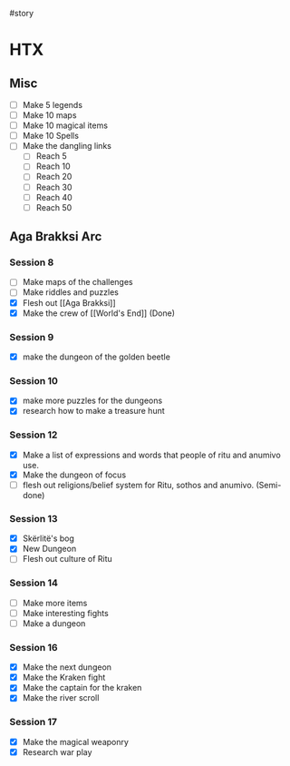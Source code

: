 #story  
# HTX
## Misc
- [ ] Make 5 legends
- [ ] Make 10 maps
- [ ] Make 10 magical items
- [ ] Make 10 Spells
- [ ] Make the dangling links
	- [ ] Reach 5
	- [ ] Reach 10
	- [ ] Reach 20
	- [ ] Reach 30
	- [ ] Reach 40
	- [ ] Reach 50

## Aga Brakksi Arc
### Session 8
- [ ] Make maps of the challenges
- [ ] Make riddles and puzzles
- [x] Flesh out [[Aga Brakksi]]
- [x] Make the crew of [[World's End]] (Done)

### Session 9
- [x] make the dungeon of the golden beetle

### Session 10
- [x] make more puzzles for the dungeons
- [x] research how to make a treasure hunt

### Session 12
 - [x] Make a list of expressions and words that people of ritu and anumivo use.
 - [x] Make the dungeon of focus
 - [ ] flesh out religions/belief system for Ritu, sothos and anumivo. (Semi-done)

### Session 13
- [x] Skërlitë's bog
- [x] New Dungeon
- [ ] Flesh out culture of Ritu

### Session 14
- [ ] Make more items
- [ ] Make interesting fights
- [ ] Make a dungeon
### Session 16
- [x] Make the next dungeon
- [x] Make the Kraken fight
- [x] Make the captain for the kraken
- [x] Make the river scroll
### Session 17
- [x] Make the magical weaponry
- [x] Research war play